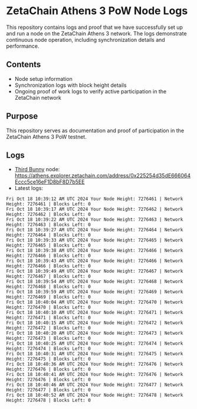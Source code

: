 # ZetaChain Athens 3 PoW Node Logs
This repository contains logs and proof that we have successfully set up and run a node on the ZetaChain Athens 3 network. The logs demonstrate continuous node operation, including synchronization details and performance.

## Contents
- Node setup information
- Synchronization logs with block height details
- Ongoing proof of work logs to verify active participation in the ZetaChain network

## Purpose
This repository serves as documentation and proof of participation in the ZetaChain Athens 3 PoW testnet.

## Logs

- [Third Bunny](https://thirdbunny.xyz/) node: https://athens.explorer.zetachain.com/address/0x225254d35dE666064Eccc5ce16eF1D8bF8D7b5EE
- Latest logs:
```
Fri Oct 18 10:39:12 AM UTC 2024 Your Node Height: 7276461 | Network Height: 7276461 | Blocks Left: 0
Fri Oct 18 10:39:17 AM UTC 2024 Your Node Height: 7276462 | Network Height: 7276462 | Blocks Left: 0
Fri Oct 18 10:39:22 AM UTC 2024 Your Node Height: 7276463 | Network Height: 7276463 | Blocks Left: 0
Fri Oct 18 10:39:27 AM UTC 2024 Your Node Height: 7276464 | Network Height: 7276464 | Blocks Left: 0
Fri Oct 18 10:39:33 AM UTC 2024 Your Node Height: 7276465 | Network Height: 7276465 | Blocks Left: 0
Fri Oct 18 10:39:38 AM UTC 2024 Your Node Height: 7276466 | Network Height: 7276466 | Blocks Left: 0
Fri Oct 18 10:39:43 AM UTC 2024 Your Node Height: 7276466 | Network Height: 7276466 | Blocks Left: 0
Fri Oct 18 10:39:49 AM UTC 2024 Your Node Height: 7276467 | Network Height: 7276467 | Blocks Left: 0
Fri Oct 18 10:39:54 AM UTC 2024 Your Node Height: 7276468 | Network Height: 7276468 | Blocks Left: 0
Fri Oct 18 10:39:59 AM UTC 2024 Your Node Height: 7276469 | Network Height: 7276469 | Blocks Left: 0
Fri Oct 18 10:40:04 AM UTC 2024 Your Node Height: 7276470 | Network Height: 7276470 | Blocks Left: 0
Fri Oct 18 10:40:10 AM UTC 2024 Your Node Height: 7276471 | Network Height: 7276471 | Blocks Left: 0
Fri Oct 18 10:40:15 AM UTC 2024 Your Node Height: 7276472 | Network Height: 7276472 | Blocks Left: 0
Fri Oct 18 10:40:20 AM UTC 2024 Your Node Height: 7276473 | Network Height: 7276473 | Blocks Left: 0
Fri Oct 18 10:40:25 AM UTC 2024 Your Node Height: 7276474 | Network Height: 7276474 | Blocks Left: 0
Fri Oct 18 10:40:31 AM UTC 2024 Your Node Height: 7276475 | Network Height: 7276475 | Blocks Left: 0
Fri Oct 18 10:40:36 AM UTC 2024 Your Node Height: 7276476 | Network Height: 7276476 | Blocks Left: 0
Fri Oct 18 10:40:41 AM UTC 2024 Your Node Height: 7276476 | Network Height: 7276476 | Blocks Left: 0
Fri Oct 18 10:40:46 AM UTC 2024 Your Node Height: 7276477 | Network Height: 7276477 | Blocks Left: 0
Fri Oct 18 10:40:52 AM UTC 2024 Your Node Height: 7276478 | Network Height: 7276478 | Blocks Left: 0
```
